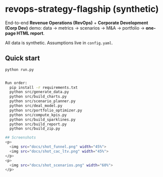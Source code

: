 # revops-strategy-flagship (synthetic)

End-to-end **Revenue Operations (RevOps)** + **Corporate Development (Corp Dev)** demo:
data → metrics → scenarios → M&A → portfolio → **one-page HTML report**.

All data is synthetic. Assumptions live in `config.yaml`.

## Quick start
```bash
python run.py


Run order:
  pip install -r requirements.txt
  python src/generate_data.py
  python src/build_charts.py
  python src/scenario_planner.py
  python src/deal_model.py
  python src/portfolio_optimizer.py
  python src/compute_kpis.py
  python src/build_sparklines.py
  python src/build_report.py
  python src/build_zip.py

## Screenshots
<p>
  <img src="docs/shot_funnel.png" width="45%">
  <img src="docs/shot_cac_ltv.png" width="45%">
</p>
<p>
  <img src="docs/shot_scenarios.png" width="60%">
</p>


